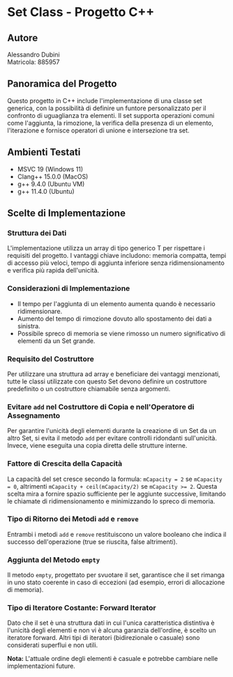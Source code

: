 # Set Class - Progetto C++

## Autore
Alessandro Dubini  
Matricola: 885957

## Panoramica del Progetto
Questo progetto in C++ include l'implementazione di una classe set generica, con la possibilità di definire un funtore personalizzato per il confronto di uguaglianza tra elementi. Il set supporta operazioni comuni come l'aggiunta, la rimozione, la verifica della presenza di un elemento, l'iterazione e fornisce operatori di unione e intersezione tra set.

## Ambienti Testati
- MSVC 19 (Windows 11)
- Clang++ 15.0.0 (MacOS)
- g++ 9.4.0 (Ubuntu VM)
- g++ 11.4.0 (Ubuntu)

## Scelte di Implementazione
### Struttura dei Dati
L'implementazione utilizza un array di tipo generico T per rispettare i requisiti del progetto. I vantaggi chiave includono: memoria compatta, tempi di accesso più veloci, tempo di aggiunta inferiore senza ridimensionamento e verifica più rapida dell'unicità.

### Considerazioni di Implementazione
- Il tempo per l'aggiunta di un elemento aumenta quando è necessario ridimensionare.
- Aumento del tempo di rimozione dovuto allo spostamento dei dati a sinistra.
- Possibile spreco di memoria se viene rimosso un numero significativo di elementi da un Set grande.

### Requisito del Costruttore
Per utilizzare una struttura ad array e beneficiare dei vantaggi menzionati, tutte le classi utilizzate con questo Set devono definire un costruttore predefinito o un costruttore chiamabile senza argomenti.

### Evitare `add` nel Costruttore di Copia e nell'Operatore di Assegnamento
Per garantire l'unicità degli elementi durante la creazione di un Set da un altro Set, si evita il metodo `add` per evitare controlli ridondanti sull'unicità. Invece, viene eseguita una copia diretta delle strutture interne.

### Fattore di Crescita della Capacità
La capacità del set cresce secondo la formula: `mCapacity = 2` se `mCapacity = 0`, altrimenti `mCapacity + ceil(mCapacity/2)` se `mCapacity >= 2`. Questa scelta mira a fornire spazio sufficiente per le aggiunte successive, limitando le chiamate di ridimensionamento e minimizzando lo spreco di memoria.

### Tipo di Ritorno dei Metodi `add` e `remove`
Entrambi i metodi `add` e `remove` restituiscono un valore booleano che indica il successo dell'operazione (true se riuscita, false altrimenti).

### Aggiunta del Metodo `empty`
Il metodo `empty`, progettato per svuotare il set, garantisce che il set rimanga in uno stato coerente in caso di eccezioni (ad esempio, errori di allocazione di memoria).

### Tipo di Iteratore Costante: Forward Iterator
Dato che il set è una struttura dati in cui l'unica caratteristica distintiva è l'unicità degli elementi e non vi è alcuna garanzia dell'ordine, è scelto un iteratore forward. Altri tipi di iteratori (bidirezionale o casuale) sono considerati superflui e non utili.

**Nota:** L'attuale ordine degli elementi è casuale e potrebbe cambiare nelle implementazioni future.
